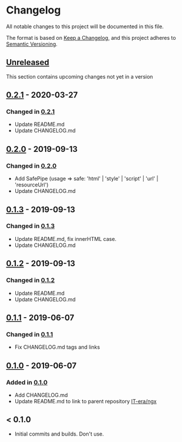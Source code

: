 # Changelog

All notable changes to this project will be documented in this file.

The format is based on [Keep a Changelog](https://keepachangelog.com/en/1.0.0/),
and this project adheres to [Semantic Versioning](https://semver.org/spec/v2.0.0.html).

## [Unreleased]

This section contains upcoming changes not yet in a version

<!-- ### Added -->

<!-- ### Changed -->

<!-- ### Removed -->

## [0.2.1] - 2020-03-27

### Changed in [0.2.1]

- Update README.md
- Update CHANGELOG.md

## [0.2.0] - 2019-09-13

### Changed in [0.2.0]

- Add SafePipe (usage => safe: 'html' | 'style' | 'script' | 'url' | 'resourceUrl')
- Update CHANGELOG.md

## [0.1.3] - 2019-09-13

### Changed in [0.1.3]

- Update README.md, fix innerHTML case.
- Update CHANGELOG.md

## [0.1.2] - 2019-09-13

### Changed in [0.1.2]

- Update README.md
- Update CHANGELOG.md

## [0.1.1] - 2019-06-07

### Changed in [0.1.1]

- Fix CHANGELOG.md tags and links

## [0.1.0] - 2019-06-07

### Added in [0.1.0]

- Add CHANGELOG.md
- Update README.md to link to parent repository [IT-era/ngx](https://github.com/it-era/ngx)

## < 0.1.0

- Initial commits and builds. Don't use.

[unreleased]: https://github.com/it-era/ngx-safe-pipes/compare/0.2.1...HEAD
[0.2.1]: https://github.com/it-era/ngx-safe-pipes/compare/0.2.0...0.2.1
[0.2.0]: https://github.com/it-era/ngx-safe-pipes/compare/0.1.3...0.2.0
[0.1.3]: https://github.com/it-era/ngx-safe-pipes/compare/0.1.2...0.1.3
[0.1.2]: https://github.com/it-era/ngx-safe-pipes/compare/0.1.1...0.1.2
[0.1.1]: https://github.com/it-era/ngx-safe-pipes/compare/0.1.0...0.1.1
[0.1.0]: https://github.com/it-era/ngx-safe-pipes/releases/tag/0.1.0
